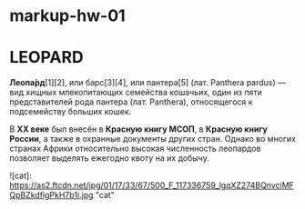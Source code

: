 # markup-hw-01

# LEOPARD

**Леопа́рд**[1][2], или барс[3][4], или пантера[5] (лат. Panthera pardus) — вид хищных млекопитающих семейства кошачьих, один из пяти представителей рода пантера (лат. Panthera), относящегося к подсемейству больших кошек.

В **XX веке** был внесён в **Красную книгу МСОП**, в **Красную книгу России**, а также в охранные документы других стран. Однако во многих странах Африки относительно высокая численность леопардов позволяет выделять ежегодно квоту на их добычу.

![cat]: https://as2.ftcdn.net/jpg/01/17/33/67/500_F_117336759_lgqXZ274BQnvciMFQpBZkdfigPkH7b1i.jpg "cat"
